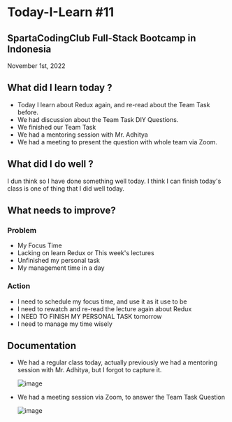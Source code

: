 # Today-I-Learn #11
## SpartaCodingClub Full-Stack Bootcamp in Indonesia
November 1st, 2022

## What did I learn today ?

- Today I learn about Redux again, and re-read about the Team Task before.
- We had discussion about the Team Task DIY Questions.
- We finished our Team Task
- We had a mentoring session with Mr. Adhitya
- We had a meeting to present the question with whole team via Zoom.

## What did I do well ?

I dun think so I have done something well today. I think I can finish today's class is one of thing that I did well today.

## What needs to improve?

### Problem

- My Focus Time
- Lacking on learn Redux or This week's lectures
- Unfinished my personal task
- My management time in a day

### Action

- I need to schedule my focus time, and use it as it use to be
- I need to rewatch and re-read the lecture again about Redux
- I NEED TO FINISH MY PERSONAL TASK tomorrow
- I need to manage my time wisely

## Documentation

- We had a regular class today, actually previously we had a mentoring session with Mr. Adhitya, but I forgot to capture it.

  ![image](https://user-images.githubusercontent.com/62550785/199286623-b4558030-60b0-4398-88fe-bd48b587306b.png)

- We had a meeting session via Zoom, to answer the Team Task Question

  ![image](https://user-images.githubusercontent.com/62550785/199286905-c0a6a432-4cf4-40d6-8e93-721077f2a494.png)
